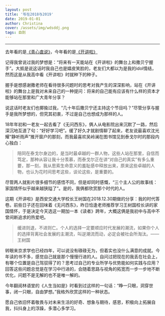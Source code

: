 ```yaml
---
layout: post
title: '写在2018与2019'
date: 2019-01-01
author: Christina
cover: /assets/img/wdsddj.png
tags: 自剖
---
```


------

去年看的是[《青心直说》](https://hyahui.com/Written-in-2018)，今年看的是[《开讲啦》](https://www.youtube.com/watch?v=h2ixubtOcCI)

 记得我曾说过我的梦想是：“将来有一天能站在《开讲啦》的舞台上和撒贝宁握手”。大抵是说这话时我自己也是嬉皮笑脸的，老友们大都以为是我的idol情结，然而这是从我高中看《开讲啦》时就种下的种子。

 握手是想感谢撒老师在看待很多问题时的思考对我产生的深深影响，站在《开讲啦》的舞台上是我对未来自己的一种提问：将来的自己能有应该有什么样的资本才能够站在那里和广大青年分享？

 说这话时老友们也揶揄过我，“几十年后撒贝宁还主持这个节目吗？”尽管分享与握手是我所梦想的，但究其初衷，不过是自己也想成为那样的人。

 18年年初和一老友一起去看了《无问西东》，俩人从电影院出来沉默了一路，然后深沉地互道了句：“好好学习吧”。缓了好久才就剧情聊了起来，老友说最喜欢沈光耀“静听雨声”推开窗户的那刻，而我最喜欢吴岭澜在图书馆见到泰戈尔时的那段内心独白：

>  陪同在泰戈尔身边的，是当时最卓越的一群人物，这些人站在那里，自信而笃定，那种从容让我十分羡慕，而泰戈尔正在讲“对自己的真实”有多么重要，那一刻，我从思索生命意义的羞耻感中释放出来，原来这些卓越的人物，也认为花时间思考这些，谈论这些，是重要的。

 尽管两人就影片很多细节的感悟不同，但是却同时感慨，“三个主人公的故事线：家国情怀似乎越来越狭隘了”。是的，我俩都欣赏那个时代的人。

 这期《开讲啦》是西安交通大学校长王树国在2018.12.30期做的分享：我的时代答卷。前些日子还在回味着《无问西东》，昨日恰逢老师推荐学习王树国校长讲的家国情怀，于是决定今天选这一期加一本《读者》跨年，大概这俩是我初中与高中不曾间断追求的热爱吧。

>  缓进则退，不进则亡。个人的选择一定要顺应时代发展的潮流，如果你个人的选择背离社会发展的主潮流，叫逆潮流而动，必定会被社会所淘汰。——王树国

 转眼来京求学也已经四年，可以说没有碌碌无为，但着实也没什么满意的成就。今年读的书不多，感觉自己就是那个慢慢行进的人。自问过把现在的我丢在社会上，有哪个位置是自己驾驭得了的？思考过自己的专业所学与优势能如何实践与应用？回答这些问题总觉是在学习中行进的，会随着思路与视角的拓宽而一步一步地不断优化，问题不是无解的也不是唯一解的。

 今年翻阅林语堂的《人生当如是》时看到过这样的一句话：“睁一只眼，洞穿世事，闭一只眼，自由梦想。”我格外欣赏这样的一种状态。

 愿自己依旧怀着敬畏与对未来生活的好奇、想象与期待，感恩，积极向上拓展自我，抖抖身上的浮躁，多潜心多学习。
